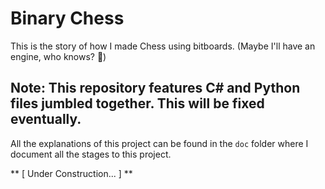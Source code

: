 # Binary Chess

This is the story of how I made Chess using bitboards. (Maybe I'll have an engine, who knows? :eyes:)

## Note: This repository features C# and Python files jumbled together. This will be fixed eventually.

All the explanations of this project can be found in the `doc` folder where I document all the stages to this project.

** [ Under Construction... ] **